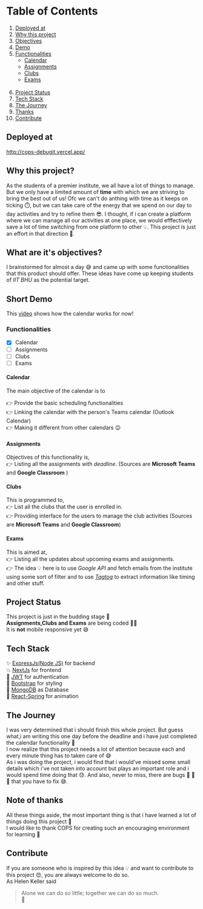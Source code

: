 # Table of Contents
1. [Deployed at](#deployed-at)
2. [Why this project](#why-this-project)
3. [Objectives](#what-are-its-objectives)
4. [Demo](#short-demo)
5. [Functionalities](#functionalities)
   * [Calendar](#calendar)
   * [Assignments](#assignments)
   * [Clubs](#clubs)
   * [Exams](#exams)
   </br>
6. [Project Status](#project-status)
7. [Tech Stack](#tech-stack)
8. [The Journey](#the-journey)
9. [Thanks](#note-of-thanks)
10. [Contribute](#contribute)





## Deployed at
 http://cops-debugit.vercel.app/
## Why this project?
As the students of a premier institute, we all have a lot of things to manage. But we only have a limited amount of **time** with which we are striving to bring the best out of us! Ofc we can't do anthing with time as it keeps on ticking :stopwatch:, but we can take care of the energy that we spend on our day to day activities and try to refine them :sunglasses:. I thought, if i can create a platform where we can manage all our activities at one place, we would efffectively save a lot of time switching from one platform to other :bulb:. This project is just an effort in that direction :rainbow:.

## What are it's objectives?
I brainstormed for almost a day :sweat_smile: and came up with some functionalities that this product should offer. These ideas have come up keeping students of *IIT BHU* as the potential target.

## Short Demo
This [video](https://drive.google.com/file/d/1qN5knG3NhjhoYPUPzI5_aoDfZ119TUlc/view?usp=sharing) shows how the calendar works for now!

### Functionalities
- [x] Calendar
- [ ] Assignments
- [ ] Clubs
- [ ] Exams

#### Calendar
The main objective of the calendar is to </br>

:point_right:  Provide the basic scheduling functionalities </br>
:point_right:  Linking the calendar with the person's Teams calendar (Outlook Calendar) </br>
:point_right:  Making it different from other calendars :wink: </br>

#### Assignments
Objectives of this functionality is, </br>
:point_right:  Listing all the assignments with *deadline*. (Sources are **Microsoft Teams** and **Google Classroom** )

#### Clubs
This is programmed to,  </br>
:point_right: List all the clubs that the user is enrolled in. </br>
:point_right: Providing interface for the users to manage the club activities (Sources are **Microsoft Teams** and **Google Classroom**)

#### Exams
This is aimed at, </br>
:point_right: Listing all the updates about upcoming exams and assignments. </br>
:point_right:  The idea :bulb: here is to use *Google API* and fetch emails from the institute using some sort of filter and to use [*Tagtog*](https://www.tagtog.net) to extract information like timing and other stuff.

## Project Status
This project is just in the budding stage :seedling:</br>
**Assignments,Clubs and Exams** are being coded :technologist:
</br> It is **not** mobile responsive yet :sweat_smile:

## Tech Stack
:sparkles: [ExpressJs(Node JS)](https://expressjs.com) for backend </br>
:boom: [NextJs](www.nextjs.org) for frontend </br>
:key: [JWT](https://jwt.io) for authentication </br>
:rainbow: [Bootstrap](https://getbootstrap.com) for styling </br>
:briefcase: [MongoDB](https://www.mongodb.com) as Database </br>
:balloon: [React-Spring](https://www.react-spring.io) for animation

## The Journey
I was very determined that i should finish this whole project. But guess what,i am writing this one day before the deadline and i have just completed the calendar functionality :rofl: </br>I now realize that this project needs a lot of attention because each and every minute thing has to taken care of :sweat_smile: </br> As i was doing the project, i would find that i would've missed some small details which i've not taken into account but plays an important role and i would spend time doing that :sweat:. And also, never to miss, there are bugs :bug: :bug: :bug: that you have to fix :sweat_smile:.</br> 


## Note of thanks 
All these things aside, the most important thing is that i have learned a lot of things doing this project :slightly_smiling_face: </br>
I would like to thank COPS for creating such an encouraging environment for learning :pray:

## Contribute
If you are someone who is inspired by this idea :bulb: and want to contribute to this project :heart_eyes:, you are always welcome to do so.
</br> As Helen Keller said
>Alone we can do so little; together we can do so much.
</br> :raised_hands:
